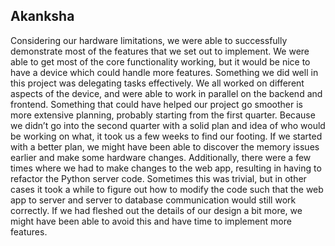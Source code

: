 ## Akanksha
Considering our hardware limitations, we were able to successfully demonstrate most of the features that we set out to implement. We were able to get most of the core functionality working, but it would be nice to have a device which could handle more features. Something we did well in this project was delegating tasks effectively. We all worked on different aspects of the device, and were able to work in parallel on the backend and frontend. Something that could have helped our project go smoother is more extensive planning, probably starting from the first quarter. Because we didn’t go into the second quarter with a solid plan and idea of who would be working on what, it took us a few weeks to find our footing. If we started with a better plan, we might have been able to discover the memory issues earlier and make some hardware changes. Additionally, there were a few times where we had to make changes to the web app, resulting in having to refactor the Python server code. Sometimes this was trivial, but in other cases it took a while to figure out how to modify the code such that the web app to server and server to database communication would still work correctly. If we had fleshed out the details of our design a bit more, we might have been able to avoid this and have time to implement more features.